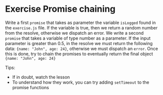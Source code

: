 # Exercise Promise chaining

Write a first `promise` that takes as parameter the variable `isLogged` found in the `exercise.js` file.
If the variable is true, then we return a random number from the resolve, otherwise we dispatch an error.
We write a second `promise` that takes a variable of type number as a parameter. If the input parameter is greater than
0.5, in the resolve we must return the following data: `{name: "John", age: 24}`, otherwise we must dispatch an `error`.
Once this is done, try to chain the promises to eventually return the final object `{name: "John", age: 24}`

Tips:

- If in doubt, watch the lesson
- To understand how they work, you can try adding `setTimeout` to the promise functions
